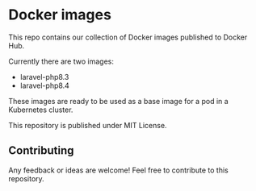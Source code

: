# Docker images

This repo contains our collection of Docker images published to Docker Hub.

Currently there are two images:
- laravel-php8.3
- laravel-php8.4

These images are ready to be used as a base image for a pod in a Kubernetes cluster.

This repository is published under MIT License.

## Contributing

Any feedback or ideas are welcome! Feel free to contribute to this repository.

